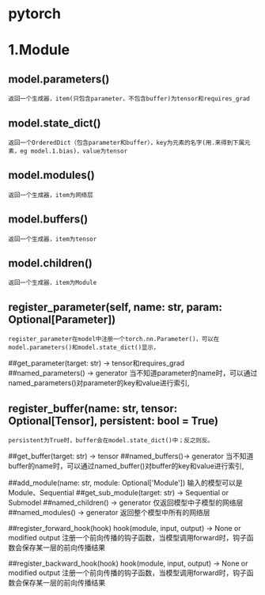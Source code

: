 # pytorch
# 1.Module
## model.parameters()
    返回一个生成器，item(只包含parameter，不包含buffer)为tensor和requires_grad
## model.state_dict()
    返回一个OrderedDict（包含parameter和buffer），key为元素的名字(用.来得到下属元素，eg model.1.bias)，value为tensor
## model.modules()
    返回一个生成器，item为网络层
## model.buffers()
    返回一个生成器，item为tensor
## model.children()
    返回一个生成器，item为Module
    
## register_parameter(self, name: str, param: Optional[Parameter])
    register_parameter在model中注册一个torch.nn.Parameter()，可以在model.parameters()和model.state_dict()显示，
##get_parameter(target: str) -> tensor和requires_grad
##named_parameters() -> generator
    当不知道parameter的name时，可以通过named_parameters()对parameter的key和value进行索引,
    
## register_buffer(name: str, tensor: Optional[Tensor], persistent: bool = True)
    persistent为True时，buffer会在model.state_dict()中；反之则反。
##get_buffer(target: str) -> tensor
##named_buffers()-> generator
    当不知道buffer的name时，可以通过named_buffer()对buffer的key和value进行索引,
    
##add_module(name: str, module: Optional['Module'])
    输入的模型可以是Module、Sequential
##get_sub_module(target: str) -> Sequential or Submodel
##named_children() -> generator
    仅返回模型中子模型的网络层
##named_modules() -> generator
    返回整个模型中所有的网络层
    
##register_forward_hook(hook) 
    hook(module, input, output) -> None or modified output
    注册一个前向传播的钩子函数，当模型调用forward时，钩子函数会保存某一层的前向传播结果
    
##register_backward_hook(hook)
    hook(module, input, output) -> None or modified output
    注册一个前向传播的钩子函数，当模型调用forward时，钩子函数会保存某一层的前向传播结果
   
